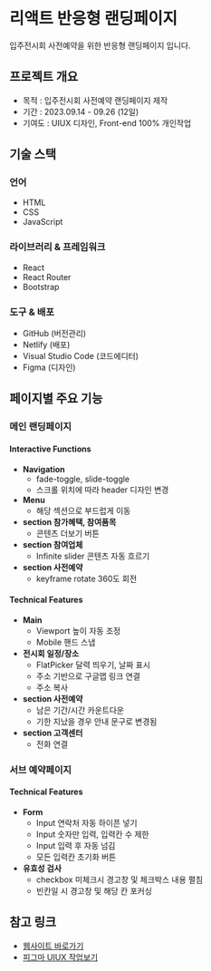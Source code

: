 # 리액트 반응형 랜딩페이지
입주전시회 사전예약을 위한 반응형 랜딩페이지 입니다.

## 프로젝트 개요
* 목적 : 입주전시회 사전예약 랜딩페이지 제작
* 기간 : 2023.09.14 - 09.26 (12일)
* 기여도 : UIUX 디자인, Front-end 100% 개인작업

## 기술 스택
### 언어
* HTML
* CSS
* JavaScript
  
### 라이브러리 & 프레임워크
* React
* React Router
* Bootstrap

### 도구 & 배포
* GitHub (버전관리)
* Netlify (배포)
* Visual Studio Code (코드에디터)
* Figma (디자인)

## 페이지별 주요 기능
### 메인 랜딩페이지

#### Interactive Functions
* __Navigation__
  * fade-toggle, slide-toggle
  * 스크롤 위치에 따라 header 디자인 변경
* __Menu__
  * 해당 섹션으로 부드럽게 이동
* __section 참가혜택, 참여품목__
  * 콘텐츠 더보기 버튼
* __section 참여업체__
  * Infinite slider 콘텐츠 자동 흐르기
* __section 사전예약__
  * keyframe rotate 360도 회전

#### Technical Features
* __Main__
  * Viewport 높이 자동 조정
  * Mobile 핸드 스냅
* __전시회 일정/장소__
  * FlatPicker 달력 띄우기, 날짜 표시
  * 주소 기반으로 구글맵 링크 연결
  * 주소 복사
* __section 사전예약__
  * 남은 기간/시간 카운트다운
  * 기한 지났을 경우 안내 문구로 변경됨
* __section 고객센터__
  * 전화 연결

### 서브 예약페이지
#### Technical Features
* __Form__
  * Input 연락처 자동 하이픈 넣기
  * Input 숫자만 입력, 입력칸 수 제한
  * Input 입력 후 자동 넘김
  * 모든 입력칸 초기화 버튼
* __유효성 검사__
  * checkbox 미체크시 경고창 및 체크박스 내용 펼침
  * 빈칸일 시 경고창 및 해당 칸 포커싱

## 참고 링크
* [웹사이트 바로가기](https://dainty-lily-0b9306.netlify.app/)
* [피그마 UIUX 작업보기](https://www.figma.com/file/XctZukgUN8np1vCRJKhzRF/%EB%9E%9C%EB%94%A9%ED%8E%98%EC%9D%B4%EC%A7%80-%ED%86%A0%EC%8A%A4?type=design&node-id=0-1&mode=design&t=0x6XRHpTHVaUsSKl-0)

